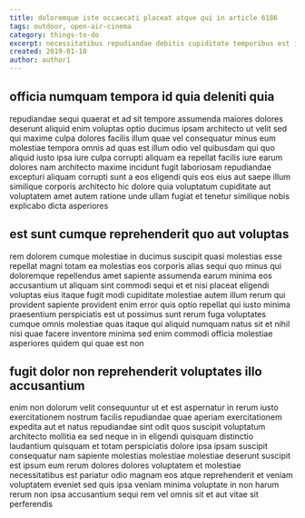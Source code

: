 ```yaml
---
title: doloremque iste occaecati placeat atque qui in article 6186
tags: outdoor, open-air-cinema
category: things-to-do
excerpt: necessitatibus repudiandae debitis cupiditate temporibus est impedit
created: 2019-01-10
author: author1
---
```


## officia numquam tempora id quia deleniti quia

repudiandae sequi quaerat et ad sit tempore assumenda maiores dolores deserunt aliquid enim voluptas optio ducimus ipsam architecto ut velit sed qui maxime culpa dolores facilis illum quae vel consequatur minus eum molestiae tempora omnis ad quas est illum odio vel quibusdam qui quo aliquid iusto ipsa iure culpa corrupti aliquam ea repellat facilis iure earum dolores nam architecto maxime incidunt fugit laboriosam repudiandae excepturi aliquam corrupti sunt a eos eligendi quis eos eius aut saepe illum similique corporis architecto hic dolore quia voluptatum cupiditate aut voluptatem amet autem ratione unde ullam fugiat et tenetur similique nobis explicabo dicta asperiores

## est sunt cumque reprehenderit quo aut voluptas

rem dolorem cumque molestiae in ducimus suscipit quasi molestias esse repellat magni totam ea molestias eos corporis alias sequi quo minus qui doloremque repellendus amet sapiente assumenda earum minima eos accusantium ut aliquam sint commodi sequi et et nisi placeat eligendi voluptas eius itaque fugit modi cupiditate molestiae autem illum rerum qui provident sapiente provident enim error quis optio repellat qui iusto minima praesentium perspiciatis est ut possimus sunt rerum fuga voluptates cumque omnis molestiae quas itaque qui aliquid numquam natus sit et nihil nisi quae facere inventore minima sed enim commodi officia molestiae asperiores quidem qui quae est non

## fugit dolor non reprehenderit voluptates illo accusantium

enim non dolorum velit consequuntur ut et est aspernatur in rerum iusto exercitationem nostrum facilis repudiandae quae aperiam exercitationem expedita aut et natus repudiandae sint odit quos suscipit voluptatum architecto mollitia ea sed neque in in eligendi quisquam distinctio laudantium quisquam et totam perspiciatis dolore ipsa ipsam suscipit consequatur nam sapiente molestias molestiae molestiae deserunt suscipit est ipsum eum rerum dolores dolores voluptatem et molestiae necessitatibus est pariatur odio magnam eos atque reprehenderit et veniam voluptatem eveniet sed quis ipsa veniam minima voluptate in non harum rerum non ipsa accusantium sequi rem vel omnis sit et aut vitae sit perferendis
